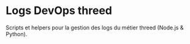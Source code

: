 # Logs DevOps threed
Scripts et helpers pour la gestion des logs du métier threed (Node.js & Python).
